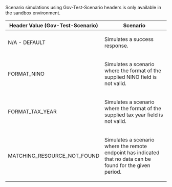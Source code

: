   <p>Scenario simulations using Gov-Test-Scenario headers is only available in the sandbox environment.</p>
<table>
    <thead>
        <tr>
            <th>Header Value (Gov-Test-Scenario)</th>
            <th>Scenario</th>   
        </tr>
    </thead>
    <tbody>
        <tr>
            <td><p>N/A - DEFAULT</p></td>
            <td><p>Simulates a success response.</p></td>
        </tr>
        <tr>
            <td><p>FORMAT_NINO</p></td>
            <td><p>Simulates a scenario where the format of the supplied NINO field is not valid.</p></td>
        </tr>  
        <tr>
            <td><p>FORMAT_TAX_YEAR</p></td>
            <td><p>Simulates a scenario where the format of the supplied tax year field is not valid.</p></td>
        </tr> 
        <tr>
             <td><p>MATCHING_RESOURCE_NOT_FOUND</p></td>
             <td><p>Simulates a scenario where the remote endpoint has indicated that no data can be found for the given period.</p></td>
        </tr>                     
    </tbody>
</table>        